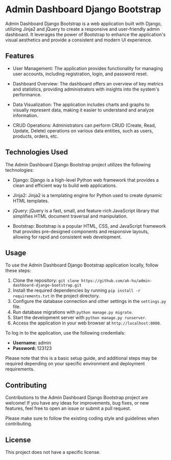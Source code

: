 # Admin Dashboard Django Bootstrap

Admin Dashboard Django Bootstrap is a web application built with Django, utilizing Jinja2 and jQuery to create a responsive and user-friendly admin dashboard. It leverages the power of Bootstrap to enhance the application's visual aesthetics and provide a consistent and modern UI experience.

## Features

- User Management: The application provides functionality for managing user accounts, including registration, login, and password reset.

- Dashboard Overview: The dashboard offers an overview of key metrics and statistics, providing administrators with insights into the system's performance.

- Data Visualization: The application includes charts and graphs to visually represent data, making it easier to understand and analyze information.

- CRUD Operations: Administrators can perform CRUD (Create, Read, Update, Delete) operations on various data entities, such as users, products, orders, etc.

## Technologies Used

The Admin Dashboard Django Bootstrap project utilizes the following technologies:

- Django: Django is a high-level Python web framework that provides a clean and efficient way to build web applications.

- Jinja2: Jinja2 is a templating engine for Python used to create dynamic HTML templates.

- jQuery: jQuery is a fast, small, and feature-rich JavaScript library that simplifies HTML document traversal and manipulation.

- Bootstrap: Bootstrap is a popular HTML, CSS, and JavaScript framework that provides pre-designed components and responsive layouts, allowing for rapid and consistent web development.

## Usage

To use the Admin Dashboard Django Bootstrap application locally, follow these steps:

1. Clone the repository: `git clone https://github.com/ak-hu/admin-dashboard-django-bootstrap.git`
2. Install the required dependencies by running `pip install -r requirements.txt` in the project directory.
3. Configure the database connection and other settings in the `settings.py` file.
4. Run database migrations with `python manage.py migrate`.
5. Start the development server with `python manage.py runserver`.
6. Access the application in your web browser at `http://localhost:8000`.


To log in to the application, use the following credentials:

- **Username:** admin
- **Password:** 123123

Please note that this is a basic setup guide, and additional steps may be required depending on your specific environment and deployment requirements.

## Contributing

Contributions to the Admin Dashboard Django Bootstrap project are welcome! If you have any ideas for improvements, bug fixes, or new features, feel free to open an issue or submit a pull request.

Please make sure to follow the existing coding style and guidelines when contributing.

## License

This project does not have a specific license.
